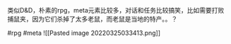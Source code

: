 类似D&D，朴素的rpg，meta元素比较多，对话和任务比较搞笑，比如需要打败捕鼠夹，因为它们杀掉了太多老鼠，而老鼠是当地的特产。。？

#rpg #meta
![[Pasted image 20220325033413.png]]